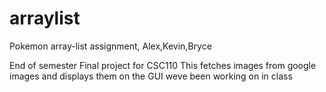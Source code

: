 # arraylist
Pokemon array-list assignment, Alex,Kevin,Bryce

End of semester Final project for CSC110 This fetches images from google images and displays them on the GUI weve been working on in class
